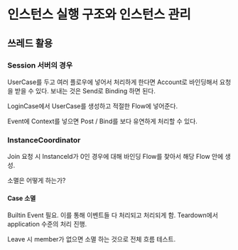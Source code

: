 # 인스턴스 실행 구조와 인스턴스 관리 


## 쓰레드 활용 

### Session 서버의 경우 

 UserCase를 두고 여러 플로우에 넣어서 처리하게 한다면 
 Account로 바인딩해서 요청을 받을 수 있다. 
 보내는 것은 Send로 Binding 하면 된다. 

 LoginCase에서 UserCase를 생성하고 적절한 Flow에 넣어준다. 

 Event에 Context를 넣으면 Post / Bind를 보다 유연하게 처리할 수 있다. 

### InstanceCoordinator 

 Join 요청 시 InstanceId가 0인 경우에 대해 바인딩 
 Flow를 찾아서 해당 Flow 안에 생성. 

 소멸은 어떻게 하는가? 

#### Case 소멸 

 Builtin Event 필요. 이를 통해 이벤트들 다 처리되고 처리되게 함. 
 Teardown에서 application 수준의 처리 진행. 

 Leave 시 member가 없으면 소멸 하는 것으로 전체 흐름 테스트. 

 


 




